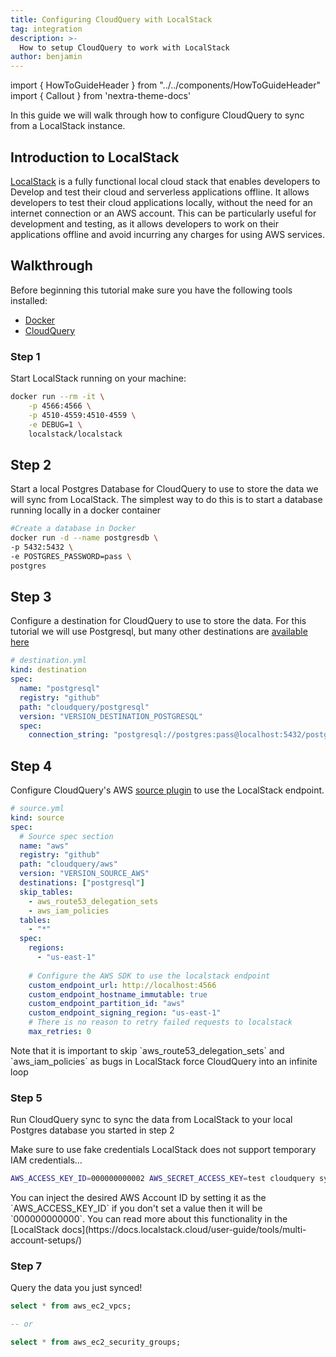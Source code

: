 ```yaml
---
title: Configuring CloudQuery with LocalStack
tag: integration
description: >-
  How to setup CloudQuery to work with LocalStack
author: benjamin
---
```


import { HowToGuideHeader } from "../../components/HowToGuideHeader"
import { Callout } from 'nextra-theme-docs'

<HowToGuideHeader/>


In this guide we will walk through how to configure CloudQuery to sync from a LocalStack instance.



## Introduction to LocalStack

[LocalStack](https://localstack.cloud/) is a fully functional local cloud stack that enables developers to Develop and test their cloud and serverless applications offline. It allows developers to test their cloud applications locally, without the need for an internet connection or an AWS account. This can be particularly useful for development and testing, as it allows developers to work on their applications offline and avoid incurring any charges for using AWS services.



## Walkthrough

Before beginning this tutorial make sure you have the following tools installed:
- [Docker](https://www.docker.com/products/docker-desktop/)
- [CloudQuery](/docs/quickstart)


### Step 1

Start LocalStack running on your machine:

```bash copy
docker run --rm -it \
    -p 4566:4566 \
    -p 4510-4559:4510-4559 \
    -e DEBUG=1 \
    localstack/localstack
```


## Step 2

Start a local Postgres Database for CloudQuery to use to store the data we will sync from LocalStack. The simplest way to do this is to start a database running locally in a docker container

```bash copy
#Create a database in Docker
docker run -d --name postgresdb \
-p 5432:5432 \
-e POSTGRES_PASSWORD=pass \
postgres
```


## Step 3

Configure a destination for CloudQuery to use to store the data. For this tutorial we will use Postgresql, but many other destinations are [available here](/docs/plugins/destinations/overview)

```yaml
# destination.yml
kind: destination
spec:
  name: "postgresql"
  registry: "github"
  path: "cloudquery/postgresql"
  version: "VERSION_DESTINATION_POSTGRESQL"
  spec:
    connection_string: "postgresql://postgres:pass@localhost:5432/postgres?sslmode=disable"
```


## Step 4

Configure CloudQuery's AWS [source plugin](/docs/plugins/sources/aws/overview)  to use the LocalStack endpoint.


```yaml
# source.yml
kind: source
spec:
  # Source spec section
  name: "aws"
  registry: "github"
  path: "cloudquery/aws"
  version: "VERSION_SOURCE_AWS"
  destinations: ["postgresql"]
  skip_tables:
    - aws_route53_delegation_sets
    - aws_iam_policies
  tables:
    - "*"
  spec:
    regions: 
      - "us-east-1"
    
    # Configure the AWS SDK to use the localstack endpoint
    custom_endpoint_url: http://localhost:4566
    custom_endpoint_hostname_immutable: true
    custom_endpoint_partition_id: "aws"
    custom_endpoint_signing_region: "us-east-1"
    # There is no reason to retry failed requests to localstack
    max_retries: 0
```
<Callout>
Note that it is important to skip `aws_route53_delegation_sets` and `aws_iam_policies` as bugs in LocalStack force CloudQuery into an infinite loop
</Callout>


### Step 5

Run CloudQuery sync to sync the data from LocalStack to your local Postgres database you started in step 2

Make sure to use fake credentials LocalStack does not support temporary IAM credentials…

```bash copy
AWS_ACCESS_KEY_ID=000000000002 AWS_SECRET_ACCESS_KEY=test cloudquery sync source.yml destination.yml
```

<Callout>
You can inject the desired AWS Account ID by setting it as the `AWS_ACCESS_KEY_ID` if you don't set a value then it will be `000000000000`. You can read more about this functionality in the [LocalStack docs](https://docs.localstack.cloud/user-guide/tools/multi-account-setups/)
</Callout>


### Step 7

Query the data you just synced!

```sql
select * from aws_ec2_vpcs;

-- or

select * from aws_ec2_security_groups;
```